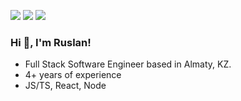 [<img src="https://img.shields.io/badge/linkedin-%230077B5.svg?&style=for-the-badge&logo=linkedin&logoColor=white" />](https://www.linkedin.com/in/kurrx/)
[<img src="https://img.shields.io/badge/twitter-000000.svg?&style=for-the-badge&logo=x&logoColor=white" />](https://twitter.com/kurr_dev)
[<img src="https://img.shields.io/badge/website-2C003B.svg?&style=for-the-badge&logo=Qiskit&logoColor=white" />](https://kurr.dev)

### Hi 👋, I'm Ruslan!

- Full Stack Software Engineer based in Almaty, KZ.
- 4+ years of experience
- JS/TS, React, Node
